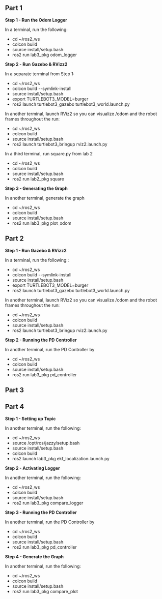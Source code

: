 ## Part 1
**Step 1 - Run the Odom Logger**

In a terminal, run the following:
- cd ~/ros2_ws
- colcon build
- source install/setup.bash
- ros2 run lab3_pkg odom_logger

**Step 2 - Run Gazebo & RVizz2**

In a separate terminal from Step 1:
- cd ~/ros2_ws
- colcon build --symlink-install
- source install/setup.bash
- export TURTLEBOT3_MODEL=burger
- ros2 launch turtlebot3_gazebo turtlebot3_world.launch.py

In another terminal, launch RViz2 so you can visualize /odom and the robot frames throughout the run:
- cd ~/ros2_ws
- colcon build 
- source install/setup.bash
- ros2 launch turtlebot3_bringup rviz2.launch.py

In a third terminal, run square.py from lab 2
- cd ~/ros2_ws
- colcon build 
- source install/setup.bash
- ros2 run lab2_pkg square

**Step 3 - Generating the Graph**

In another terminal, generate the graph
- cd ~/ros2_ws
- colcon build 
- source install/setup.bash
- ros2 run lab3_pkg plot_odom

## Part 2

**Step 1 - Run Gazebo & RVizz2**

In a terminal, run the following::
- cd ~/ros2_ws
- colcon build --symlink-install
- source install/setup.bash
- export TURTLEBOT3_MODEL=burger
- ros2 launch turtlebot3_gazebo turtlebot3_world.launch.py

In another terminal, launch RViz2 so you can visualize /odom and the robot frames throughout the run:
- cd ~/ros2_ws
- colcon build 
- source install/setup.bash
- ros2 launch turtlebot3_bringup rviz2.launch.py

**Step 2 - Running the PD Controller**

In another terminal, run the PD Controller by
- cd ~/ros2_ws
- colcon build
- source install/setup.bash
- ros2 run lab3_pkg pd_controller

## Part 3

## Part 4
**Step 1 - Setting up Topic**

In another terminal, run the following:
- cd ~/ros2_ws
- source /opt/ros/jazzy/setup.bash
- source install/setup.bash
- colcon build
- ros2 launch lab3_pkg ekf_localization.launch.py

**Step 2 - Activating Logger**

In another terminal, run the following:
- cd ~/ros2_ws
- colcon build
- source install/setup.bash
- ros2 run lab3_pkg compare_logger

**Step 3 - Running the PD Controller**

In another terminal, run the PD Controller by
- cd ~/ros2_ws
- colcon build
- source install/setup.bash
- ros2 run lab3_pkg pd_controller

**Step 4 - Generate the Graph**

In another terminal, run the following:
- cd ~/ros2_ws
- colcon build
- source install/setup.bash
- ros2 run lab3_pkg compare_plot